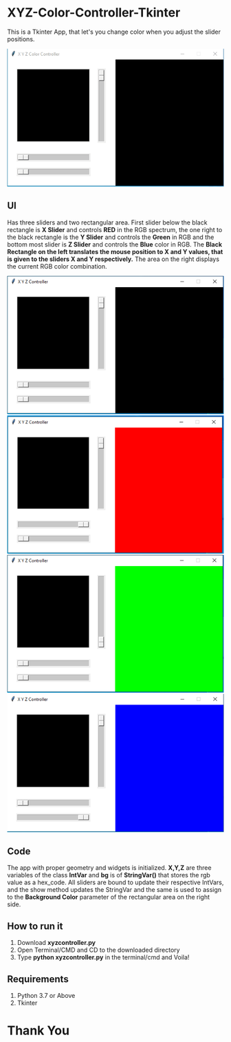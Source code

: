 # XYZ-Color-Controller-Tkinter
This is a Tkinter App, that let's you change color when you adjust the slider positions.

![](xyz.gif)

## UI

Has three sliders and two rectangular area. First slider below the black rectangle is **X Slider** and controls **RED** in the RGB spectrum, the one right to the black rectangle is the **Y Slider** and controls the **Green** in RGB and the bottom most slider is **Z Slider** and controls the **Blue** color in RGB. The **Black Rectangle on the left translates the mouse position to X and Y values, that is given to the sliders X and Y respectively.** The area on the right displays the current RGB color combination.

![](xyz1.PNG)
![](xyzR.PNG)
![](xyzG.PNG)
![](xyzB.PNG)

## Code
The app with proper geometry and widgets is initialized. **X,Y,Z** are three variables of the class **IntVar** and **bg** is of **StringVar()** that stores the rgb value as a hex_code. All sliders are bound to update their respective IntVars, and the show method updates the StringVar and the same is used to assign to the **Background Color** parameter of the rectangular area on the right side.

## How to run it
1. Download **xyzcontroller.py**
2. Open Terminal/CMD and CD to the downloaded directory
3. Type **python xyzcontroller.py** in the terminal/cmd and Voila!

## Requirements
1. Python 3.7 or Above
2. Tkinter

# Thank You
